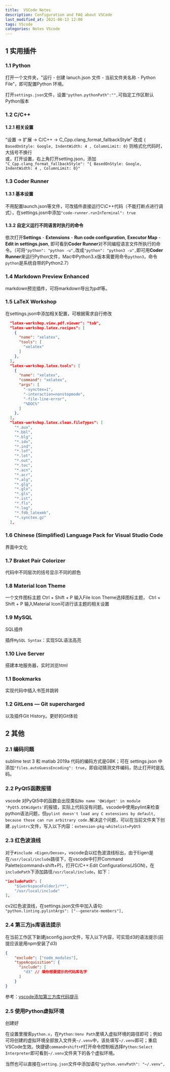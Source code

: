 ```yaml
---
title:  VSCode Notes
description: Configuration and FAQ about VSCode
last_modified_at: 2021-08-13 12:00
tags: VScode
categories: Notes VScode
---
```


## 1 实用插件

### 1.1 Python

打开一个文件夹，"运行 - 创建 lanuch.json 文件 - 当前文件夹名称 - Python File"，即可配置Python 环境。

打开`settings.json`文件，设置`"python.pythonPath":"",`可指定工作区默认Python版本

### 1.2 C/C++

#### 1.2.1 相关设置

“设置 -> 扩展 -> C/C++ -> C_Cpp.clang_format_fallbackStyle” 改成 `{ BasedOnStyle: Google, IndentWidth: 4 , ColumnLimit: 0}` 则格式化代码时，大括号不换行  
或，打开设置，右上角打开setting.json，添加 `"C_Cpp.clang_format_fallbackStyle": "{ BasedOnStyle: Google, IndentWidth: 4 , ColumnLimit: 0}"`

### 1.3 Coder Runner

#### 1.3.1 基本设置

不用配置launch.json等文件，可改插件直接运行C\C++代码（不能打断点进行调式），在settings.josn中添加`"code-runner.runInTerminal": true`

#### 1.3.2 自定义运行不同语言时执行的命令

依次打开**Settings** - **Extensions** - **Run code configuration**, **Executor Map** - **Edit in settings.json**, 即可看到**Coder Runner**对不同编程语言文件所执行的命令。（可将`"python": "python -u",`改成`"python": "python3 -u",`即可用**Coder Runner**来运行Python文件，Mac中Python3.x版本需要用命令`python3`，命令`python`是系统自带的Python2.7）

### 1.4 Markdown Preview Enhanced

markdown预览插件，可将markdown导出为pdf等。

### 1.5 LaTeX Workshop

在settings.json中添加相关配置，可根据需求自行修改

```json
  "latex-workshop.view.pdf.viewer": "tab", 
  "latex-workshop.latex.recipes": [
    {
      "name": "xelatex",
      "tools": [
        "xelatex"
      ]
    },
  ],
  "latex-workshop.latex.tools": [
    {
      "name": "xelatex",
      "command": "xelatex",
      "args": [
        "-synctex=1",
        "-interaction=nonstopmode",
        "-file-line-error",
        "%DOC%"
      ]
    },
  ],
  "latex-workshop.latex.clean.fileTypes": [
    "*.aux",
    "*.bbl",
    "*.blg",
    "*.idx",
    "*.ind",
    "*.lof",
    "*.lot",
    "*.out",
    "*.toc",
    "*.acn",
    "*.acr",
    "*.alg",
    "*.glg",
    "*.glo",
    "*.gls",
    "*.ist",
    "*.fls",
    "*.log",
    "*.fdb_latexmk",
    "*.synctex.gz"
  ],
```

### 1.6 Chinese (Simplified) Language Pack for Visual Studio Code

界面中文化

### 1.7 Braket Pair Colorizer

代码中不同层次的括号显示不同的颜色

### 1.8 Material Icon Theme

一个文件图标主题
Ctrl + Shift + P 输入File Icon Theme选择图标主题， 
Ctrl + Shift + P 输入Material Icon可进行该主题的相关设置

### 1.9 MySQL

SQL插件

插件`MySQL Syntax`：实现SQL语法高亮

### 1.10 Live Server

搭建本地服务器，实时浏览html	

### 1.1 Bookmarks

实现代码中插入书签并跳转

### 1.2 GitLens — Git supercharged

以及插件Git History。更好的Git体验

## 2 其他

### 2.1 编码问题

sublime test 3 和 matlab 2019a 代码的编码方式是GBK；可在 settings.json 中添加`"files.autoGuessEncoding": true`，即自动猜测文件编码，防止打开时是乱码。

### 2.2 PyQt5函数报错

vscode 对PyQt5中的函数会出现类似`No name 'QWidget' in module 'PyQt5.QtWidgets'`的报错，实际上代码没有问题。vscode中使用pylint来检查python语法问题，但`pylint doesn't load any C extensions by default, because those can run arbitrary code.`解决这个问题，可以在当前文件夹下创建`.pylintrc`文件，写入以下内容：`extension-pkg-whitelist=PyQt5`

### 2.3 红色波浪线

对于`#include <Eigen/Dense>`，vscode会以红色波浪线标出，由于Eigen是在`/usr/local/include`路径下，在vscode中打开Command Palette(command+shift+P)，打开C/C++:Edit Configurations(JSON)，在`includePath`下添加路径`/usr/local/include`，如下：

```json
"includePath": [
    "${workspaceFolder}/**",
    "/usr/local/include"
],
```

cv2红色波浪线，在settings.json文件中加入语句:
`"python.linting.pylintArgs": ["--generate-members"],`

### 2.4 第三方js库语法提示

在当前工作区下新建jsconfig.json文件，写入以下内容，可实现d3的语法提示(前提应该是用npm安装了d3)

```json
{
    "exclude": ["node_modules"],
    "typeAcquisition": {
      "include": [
        "d3" // 填你想要提示的代码库名字
      ]
    }
}
```

参考：[vscode添加第三方库代码提示](https://blog.csdn.net/qq799028706/article/details/100831197)

### 2.5 使用Python虚拟环境

创建好

在设置里搜索`python.v`，在`Python:Venv Path`里填入虚拟环境的路径即可；例如可将创建的虚拟环境全部放入文件夹`~/.venv`中，该处填写`~/.venv`即可；重启VSCode生效。快捷键`command+shift+P`打开命令控制板选择`Python:Select Interpreter`即可看到`~/.venv`文件夹下的各个虚拟环境。

当然也可以直接在`setting.json`文件中添加语句`"python.venvPath": "~/.venv",`
